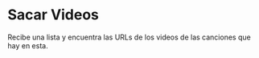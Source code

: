Sacar Videos
=============================

Recibe una lista y encuentra las URLs de los videos de las canciones que hay en esta.